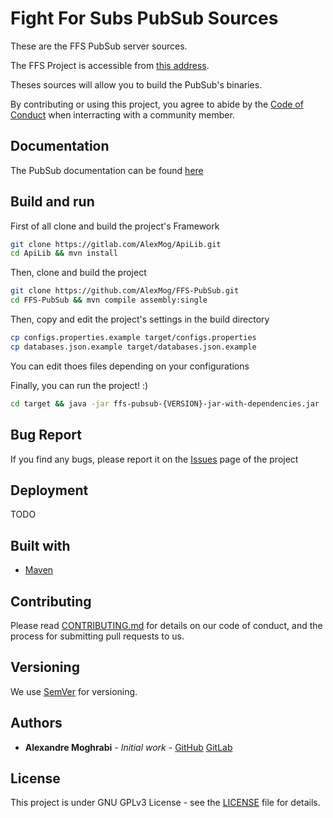 # Fight For Subs PubSub Sources

These are the FFS PubSub server sources.

The FFS Project is accessible from [this address](https://ffs-events.zerator.com).

Theses sources will allow you to build the PubSub's binaries.

By contributing or using this project, you agree to abide by the [Code of Conduct](/CODE_OF_CONDUCT.md) when interracting with a community member.

## Documentation

The PubSub documentation can be found [here](https://github.com/AlexMog/FFS-Documentation/blob/master/Doc/PubSub/)

## Build and run

First of all clone and build the project's Framework

```bash
git clone https://gitlab.com/AlexMog/ApiLib.git
cd ApiLib && mvn install
```

Then, clone and build the project

```bash
git clone https://github.com/AlexMog/FFS-PubSub.git
cd FFS-PubSub && mvn compile assembly:single
```

Then, copy and edit the project's settings in the build directory

```bash
cp configs.properties.example target/configs.properties
cp databases.json.example target/databases.json.example
```

You can edit thoes files depending on your configurations

Finally, you can run the project! :)

```bash
cd target && java -jar ffs-pubsub-{VERSION}-jar-with-dependencies.jar
```

## Bug Report

If you find any bugs, please report it on the [Issues](https://gitlab.com/AlexMog/FFS-PubSub/issues) page of the project

## Deployment

TODO

## Built with

* [Maven](https://maven.apache.org/)

## Contributing

Please read [CONTRIBUTING.md](/CONTRIBUTING.md) for details on our code of conduct, and the process for submitting pull requests to us.

## Versioning

We use [SemVer](http://semver.org/) for versioning.

## Authors

* **Alexandre Moghrabi** - *Initial work* - [GitHub](https://github.com/AlexMog) [GitLab](https://gitlab.com/AlexMog)

## License

This project is under GNU GPLv3 License - see the [LICENSE](/LICENSE) file for details.